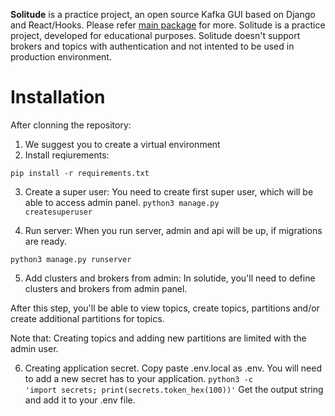 <b>Solitude</b> is a practice project, an open source Kafka GUI based on Django and React/Hooks. Please refer <a href="https://github.com/tolgafiratoglu/solitude">main package</a> for more.
Solitude is a practice project, developed for educational purposes. Solitude doesn't support brokers and topics with authentication and not intented to be used in production environment. 

<h1>Installation</h1>
After clonning the repository:

1. We suggest you to create a virtual environment
2. Install reqiurements:

<code>pip install -r requirements.txt</code>

3. Create a super user:
You need to create first super user, which will be able to access admin panel.
<code>python3 manage.py createsuperuser</code>

4. Run server:
When you run server, admin and api will be up, if migrations are ready.

<code>python3 manage.py runserver</code>

5. Add clusters and brokers from admin:
In solutide, you'll need to define clusters and brokers from admin panel. 

After this step, you'll be able to view topics, create topics, partitions and/or create additional partitions for topics. 

Note that: Creating topics and adding new partitions are limited with the admin user.

6. Creating application secret.
Copy paste .env.local as .env. You will need to add a new secret has to your application. 
<code>python3 -c 'import secrets; print(secrets.token_hex(100))'</code>
Get the output string and add it to your .env file. 